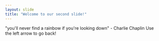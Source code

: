 ```yaml
---
layout: slide
title: "Welcome to our second slide!"
---
```

"you'll never find a rainbow if you're looking down" - Charlie Chaplin
Use the left arrow to go back!
